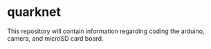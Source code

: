 # quarknet
This repository will contain information regarding coding the arduino, camera, and microSD card board.
